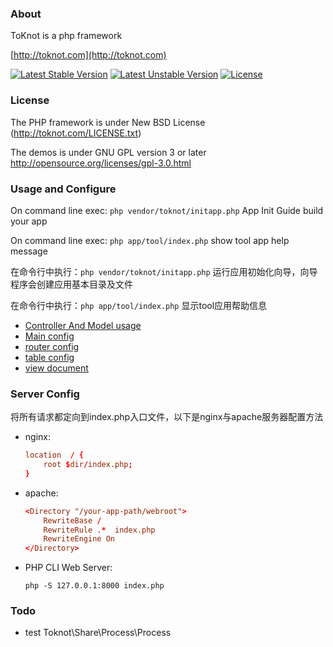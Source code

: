### About
ToKnot is a php framework

[http://toknot.com](http://toknot.com)

[![Latest Stable Version](https://poser.pugx.org/toknot/toknot/v/stable)](https://packagist.org/packages/toknot/toknot)
[![Latest Unstable Version](https://poser.pugx.org/toknot/toknot/v/unstable)](https://packagist.org/packages/toknot/toknot)
[![License](https://poser.pugx.org/toknot/toknot/license)](https://packagist.org/packages/toknot/toknot)
### License
The PHP framework is under New BSD License (http://toknot.com/LICENSE.txt)

The demos is under GNU GPL version 3 or later <http://opensource.org/licenses/gpl-3.0.html>

### Usage and Configure
On command line exec: `php vendor/toknot/initapp.php` App Init Guide build your app

On command line exec: `php app/tool/index.php` show tool app help message

在命令行中执行：`php vendor/toknot/initapp.php` 运行应用初始化向导，向导程序会创建应用基本目录及文件

在命令行中执行：`php app/tool/index.php` 显示tool应用帮助信息

* [Controller And Model usage](https://github.com/chopins/toknot/blob/master/vendor/toknot/doc/Controller-Model-Usage.md)
* [Main config](https://github.com/chopins/toknot/blob/master/vendor/toknot/doc/main-config-usage.md)  
* [router config](https://github.com/chopins/toknot/blob/master/vendor/toknot/doc/route-config.md)  
* [table config](https://github.com/chopins/toknot/blob/master/vendor/toknot/doc/table-config.md)  
* [view document](https://github.com/chopins/toknot/blob/master/vendor/toknot/doc/view.md) 

### Server Config
将所有请求都定向到index.php入口文件，以下是nginx与apache服务器配置方法
* nginx:
    ```conf
    location  / {
        root $dir/index.php;
    }
    ```

* apache:
    ```conf
    <Directory "/your-app-path/webroot">
        RewriteBase /
        RewriteRule .*  index.php
        RewriteEngine On
    </Directory>
    ```
* PHP CLI Web Server:
  ```
  php -S 127.0.0.1:8000 index.php
  ```

### Todo
* test Toknot\Share\Process\Process